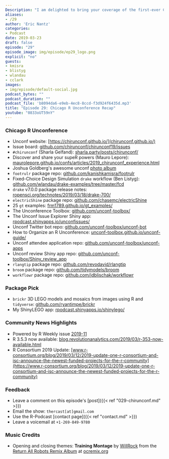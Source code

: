 ```yaml
---
Description: "I am delighted to bring your coverage of the first-ever Chicago R Unconference in episode 29 of the R-Podcast!  I share perspectives on many of the great projects addressed in this unconference, ranging from new metrics on machine text translations to an entire unconference toolbox. Be sure to check the extensive show notes for links to these projects. Plus the return of highlights from the R community, including two newly-funded R Consortium projects. Thank you for listening and I hope you enjoy this episode!" 
aliases:
- /29
author: 'Eric Nantz'
categories:
- Podcast
date: 2019-03-23
draft: false
episode: "29"
episode_image: img/episode/ep29_logo.png
explicit: "no"
guests:
- kmisra
- blistyg
- wlandau
- cclark
images:
- img/episode/default-social.jpg
podcast_bytes: ""
podcast_duration: ""
podcast_file: 'b8094da6-e9eb-4ec8-8ccd-f3d924f6435d.mp3'
title: "Episode 29: Chicago R Unconference Recap"
youtube: "0833oUT59nY"
---
```


### Chicago R Unconference 

* Unconf website: [https://chirunconf.github.io/](chirunconf.github.io/)
* Issue board: [github.com/chirunconf/chirunconf19/issues](https://github.com/chirunconf/chirunconf19/issues)
* `#chirunconf` (Sharla Gelfand): [sharla.party/posts/chirunconf/](https://sharla.party/posts/chirunconf/)
* Discover and share your supeR powers (Mauro Lepore): [maurolepore.github.io/confs/articles/2019_chirunconf_experience.html](https://maurolepore.github.io/confs/articles/2019_chirunconf_experience.html)
* Joshua Goldberg's awesome unconf [photo album](https://photos.google.com/share/AF1QipPJmgx7AVbz_ELCTEPz583dK1m_nwQNIVnN4yDNVN7LHCQ9olWQBw7TSCeA1QwDxA?key=MmVHT1hLQ1ZoeGJzUHhuc0VMTXo1YzFDNDFNSkd3)
* `footrulr` package repo: [github.com/kanishkamisra/footrulr](https://github.com/kanishkamisra/footrulr)
* Fixed-Choice Design Simulation `drake` workflow (Ben Listyg):  [github.com/wlandau/drake-examples/tree/master/fcd](https://github.com/wlandau/drake-examples/tree/master/fcd)
* `drake` v7.0.0 package release notes: [ropensci.org/technotes/2019/03/18/drake-700/](https://ropensci.org/technotes/2019/03/18/drake-700/)
* `electricShine` package repo: [github.com/chasemc/electricShine](https://github.com/chasemc/electricShine)
* 25 `gt` examples: [frm1789.github.io/gt_examples/](https://frm1789.github.io/gt_examples/)
* The Unconference Toolbox: [github.com/unconf-toolbox/](https://github.com/unconf-toolbox/)
* The Unconf Issue Explorer Shiny app: [rpodcast.shinyapps.io/unconfissues/](https://rpodcast.shinyapps.io/unconfissues/)
* Unconf Twitter bot repo: [github.com/unconf-toolbox/unconf-bot](https://github.com/unconf-toolbox/unconf-bot)
* How to Organize an R Unconference: [unconf-toolbox.github.io/unconf-guide/](https://unconf-toolbox.github.io/unconf-guide/)
* Unconf attendee application repo: [github.com/unconf-toolbox/unconf-apps](https://github.com/unconf-toolbox/unconf-apps)
* Unconf review Shiny app repo: [github.com/unconf-toolbox/Shiny_review_app](https://github.com/unconf-toolbox/Shiny_review_app) 
* `rlangtip` package repo: [github.com/revodavid/rlangtip](https://github.com/revodavid/rlangtip)
* `broom` package repo: [github.com/tidymodels/broom](https://github.com/tidymodels/broom)
* `workflowr` package repo: [github.com/jdblischak/workflowr](https://github.com/jdblischak/workflowr)

### Package Pick

* `brickr` 3D LEGO models and mosaics from images using R and `tidyverse`: [github.com/ryantimpe/brickr](https://github.com/ryantimpe/brickr)
* My ShinyLEGO app: [rpodcast.shinyapps.io/shinylego/](https://rpodcast.shinyapps.io/shinylego/)

### Community News Highlights

* Powered by R Weekly issue [2019-11](https://rweekly.org/#RWeekly2019-11R3.5.3,RConsortium,chirunconf)
* R 3.5.3 now available: [blog.revolutionanalytics.com/2019/03/r-353-now-available.html](https://blog.revolutionanalytics.com/2019/03/r-353-now-available.html)
* R Consortium 2019 Update: [www.r-consortium.org/blog/2019/03/12/2019-update-one-r-consortium-and-isc-announce-the-newest-funded-projects-for-the-r-community](https://www.r-consortium.org/blog/2019/03/12/2019-update-one-r-consortium-and-isc-announce-the-newest-funded-projects-for-the-r-community)

### Feedback

- Leave a comment on this episode's [post]({{< ref "029-chirunconf.md" >}})
- Email the show: `thercast[at]gmail.com`
- Use the R-Podcast [contact page]({{< ref "contact.md" >}})
- Leave a voicemail at `+1-269-849-9780`

### Music Credits

- Opening and closing themes: __Training Montage__ by [WillRock](http://ocremix.org/artist/5043/willrock)  from the [Return All Robots Remix Album](http://ocremix.org/events/returnallrobots/) at [ocremix.org](http://ocremix.org/)
